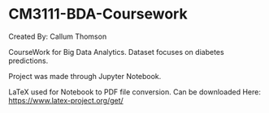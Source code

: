# CM3111-BDA-Coursework
Created By: Callum Thomson

CourseWork for Big Data Analytics. Dataset focuses on diabetes predictions.

Project was made through Jupyter Notebook.

LaTeX used for Notebook to PDF file conversion. Can be downloaded Here: https://www.latex-project.org/get/
